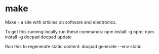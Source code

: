 make
====

Make - a site with articles on software and electronics.

To get this running locally run these commands:
npm install -g npm; npm install -g docpad
docpad update

Run this to regenerate static content:
docpad generate --env static

